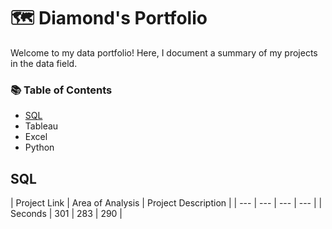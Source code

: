 # 🗺 Diamond's Portfolio

Welcome to my data portfolio! Here, I document a summary of my projects in the data field.

### 📚 Table of Contents
- [SQL](#sql)
- Tableau
- Excel
- Python 

## SQL

| Project Link | Area of Analysis | Project Description |
| --- | --- | --- | --- |
| Seconds | 301 | 283 | 290 |
